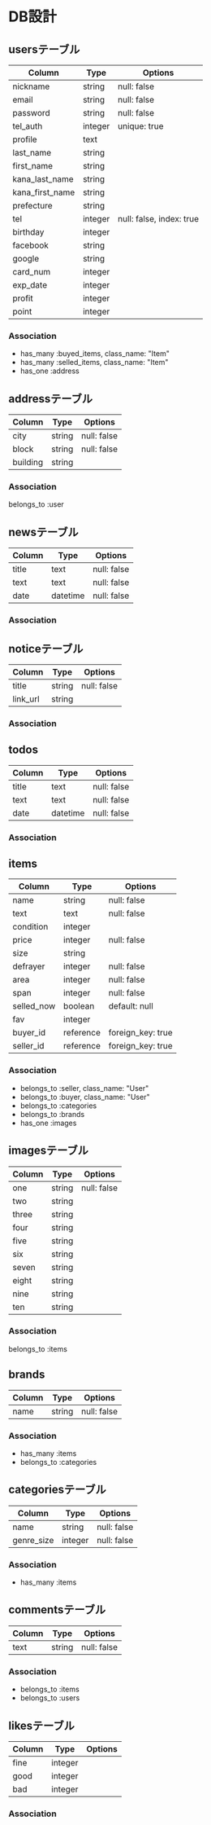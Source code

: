 # DB設計
## usersテーブル
|Column|Type|Options|
|------|----|-------|
|nickname|string|null: false|
|email|string|null: false|
|password|string|null: false|
|tel_auth|integer|unique: true|
|profile|text||
|last_name|string||
|first_name|string||
|kana_last_name|string||
|kana_first_name|string||
|prefecture|string||
|tel|integer|null: false, index: true|
|birthday|integer||
|facebook|string||
|google|string||
|card_num|integer||
|exp_date|integer||
|profit|integer||
|point|integer||
### Association
- has_many :buyed_items, class_name: "Item"
- has_many :selled_items, class_name: "Item"
- has_one :address


## addressテーブル
|Column|Type|Options|
|------|----|-------|
|city|string|null: false|
|block|string|null: false|
|building|string||
### Association
belongs_to :user

## newsテーブル
|Column|Type|Options|
|------|----|-------|
|title|text|null: false|
|text|text|null: false|
|date|datetime|null: false|
### Association


## noticeテーブル
|Column|Type|Options|
|------|----|-------|
|title|string|null: false|
|link_url|string||
### Association


## todos
|Column|Type|Options|
|------|----|-------|
|title|text|null: false|
|text|text|null: false|
|date|datetime|null: false|
### Association


## items
|Column|Type|Options|
|------|----|-------|
|name|string|null: false|
|text|text|null: false|
|condition|integer||
|price|integer|null: false|
|size|string||
|defrayer|integer|null: false|
|area|integer|null: false|
|span|integer|null: false|
|selled_now|boolean|default: null|
|fav|integer||
|buyer_id|reference|foreign_key: true|
|seller_id|reference|foreign_key: true|
### Association
- belongs_to :seller, class_name: "User"
- belongs_to :buyer, class_name: "User"
- belongs_to :categories
- belongs_to :brands
- has_one :images


## imagesテーブル
|Column|Type|Options|
|------|----|-------|
|one|string|null: false|
|two|string||
|three|string||
|four|string||
|five|string||
|six|string||
|seven|string||
|eight|string||
|nine|string||
|ten|string||
### Association
belongs_to :items

## brands
|Column|Type|Options|
|------|----|-------|
|name|string|null: false|
### Association
- has_many :items
- belongs_to :categories

## categoriesテーブル
|Column|Type|Options|
|------|----|-------|
|name|string|null: false|
|genre_size|integer|null: false|
### Association
- has_many :items

## commentsテーブル
|Column|Type|Options|
|------|----|-------|
|text|string|null: false|
### Association
- belongs_to :items
- belongs_to :users


## likesテーブル
|Column|Type|Options|
|------|----|-------|
|fine|integer||
|good|integer||
|bad|integer||
### Association
